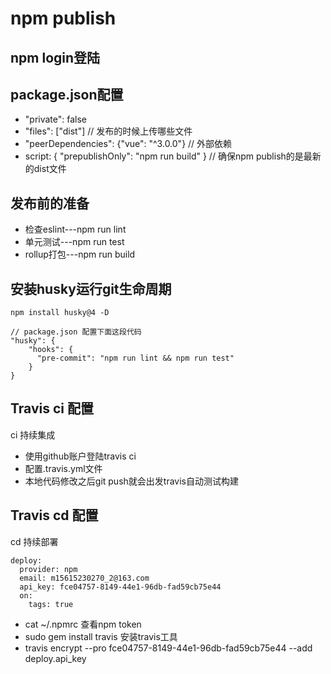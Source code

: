 # npm publish
## npm login登陆
## package.json配置
* "private": false 
* "files": ["dist"] // 发布的时候上传哪些文件
* "peerDependencies": {"vue": "^3.0.0"} // 外部依赖
* script: { "prepublishOnly": "npm run build" } // 确保npm publish的是最新的dist文件

## 发布前的准备
* 检查eslint---npm run lint 
* 单元测试---npm run test
* rollup打包---npm run build

## 安装husky运行git生命周期
```
npm install husky@4 -D

// package.json 配置下面这段代码
"husky": {
    "hooks": {
      "pre-commit": "npm run lint && npm run test"
    }
}
```

## Travis ci 配置
ci 持续集成
* 使用github账户登陆travis ci
* 配置.travis.yml文件
* 本地代码修改之后git push就会出发travis自动测试构建

## Travis cd 配置
cd 持续部署
```
deploy:
  provider: npm
  email: m15615230270_2@163.com
  api_key: fce04757-8149-44e1-96db-fad59cb75e44
  on: 
    tags: true
```
* cat ~/.npmrc 查看npm token
* sudo gem install travis 安装travis工具
* travis encrypt --pro fce04757-8149-44e1-96db-fad59cb75e44 --add deploy.api_key
